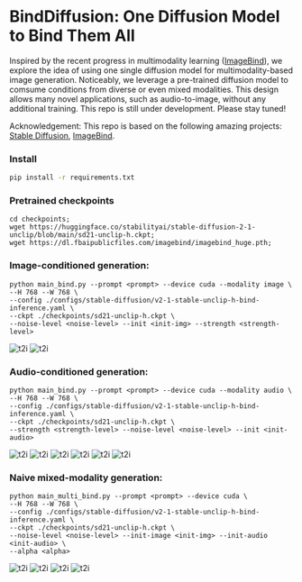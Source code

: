# BindDiffusion: One Diffusion Model to Bind Them All
Inspired by the recent progress in multimodality learning ([ImageBind](https://github.com/facebookresearch/ImageBind)), we explore the idea of using one single diffusion model for multimodality-based image generation. Noticeably, we leverage a pre-trained diffusion model to comsume conditions from diverse or even mixed modalities.
This design allows many novel applications, such as audio-to-image, without any additional training. This repo is still under development. Please stay tuned!

Acknowledgement: This repo is based on the following amazing projects: [Stable Diffusion](https://github.com/Stability-AI/stablediffusion),
[ImageBind](https://github.com/facebookresearch/ImageBind).



### Install
``` bash
pip install -r requirements.txt
```

### Pretrained checkpoints
```
cd checkpoints;
wget https://huggingface.co/stabilityai/stable-diffusion-2-1-unclip/blob/main/sd21-unclip-h.ckpt;
wget https://dl.fbaipublicfiles.com/imagebind/imagebind_huge.pth;
```

### Image-conditioned generation:
```
python main_bind.py --prompt <prompt> --device cuda --modality image \
--H 768 --W 768 \ 
--config ./configs/stable-diffusion/v2-1-stable-unclip-h-bind-inference.yaml \
--ckpt ./checkpoints/sd21-unclip-h.ckpt \
--noise-level <noise-level> --init <init-img> --strength <strength-level>
```
![t2i](assets/example_img2img.png)
![t2i](assets/example_img2img2.png)

### Audio-conditioned generation:
```
python main_bind.py --prompt <prompt> --device cuda --modality audio \
--H 768 --W 768 \
--config ./configs/stable-diffusion/v2-1-stable-unclip-h-bind-inference.yaml \
--ckpt ./checkpoints/sd21-unclip-h.ckpt \
--strength <strength-level> --noise-level <noise-level> --init <init-audio>
```
![t2i](assets/example_audio2img.png)
![t2i](assets/example_audio2img2.png)
![t2i](assets/example_audio2img3.png)
![t2i](assets/example_audio2img4.png)
![t2i](assets/example_audio2img5.png)
![t2i](assets/example_audio2img6.png)


### Naive mixed-modality generation:
```
python main_multi_bind.py --prompt <prompt> --device cuda \
--H 768 --W 768 \
--config ./configs/stable-diffusion/v2-1-stable-unclip-h-bind-inference.yaml \
--ckpt ./checkpoints/sd21-unclip-h.ckpt \
--noise-level <noise-level> --init-image <init-img> --init-audio <init-audio> \
--alpha <alpha>
```

![t2i](assets/example_multi_modality.png)
![t2i](assets/example_multi_modality2.png)
![t2i](assets/example_multi_modality3.png)
![t2i](assets/example_multi_modality4.png)
